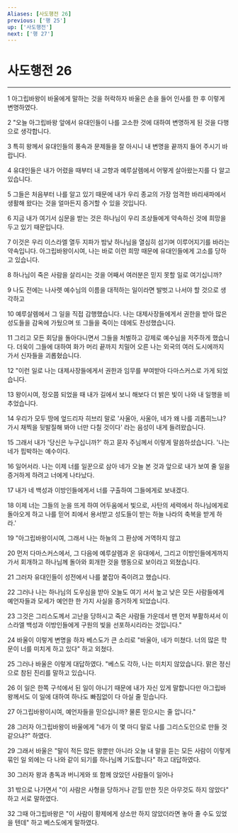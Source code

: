 ```yaml
---
Aliases: [사도행전 26]
previous: ['행 25']
up: ['사도행전']
next: ['행 27']
---
```

# 사도행전 26

***


1 아그립바왕이 바울에게 말하는 것을 허락하자 바울은 손을 들어 인사를 한 후 이렇게 변명하였다. 

2 "오늘 아그립바왕 앞에서 유대인들이 나를 고소한 것에 대하여 변명하게 된 것을 다행으로 생각합니다. 

3 특히 왕께서 유대인들의 풍속과 문제들을 잘 아시니 내 변명을 끝까지 들어 주시기 바랍니다. 

4 유대인들은 내가 어렸을 때부터 내 고향과 예루살렘에서 어떻게 살아왔는지를 다 알고 있습니다. 

5 그들은 처음부터 나를 알고 있기 때문에 내가 우리 종교의 가장 엄격한 바리새파에서 생활해 왔다는 것을 얼마든지 증거할 수 있을 것입니다. 

6 지금 내가 여기서 심문을 받는 것은 하나님이 우리 조상들에게 약속하신 것에 희망을 두고 있기 때문입니다. 

7 이것은 우리 이스라엘 열두 지파가 밤낮 하나님을 열심히 섬기며 이루어지기를 바라는 약속입니다. 아그립바왕이시여, 나는 바로 이런 희망 때문에 유대인들에게 고소를 당하고 있습니다. 

8 하나님이 죽은 사람을 살리시는 것을 어째서 여러분은 믿지 못할 일로 여기십니까? 

9 나도 전에는 나사렛 예수님의 이름을 대적하는 일이라면 발벗고 나서야 할 것으로 생각하고 

10 예루살렘에서 그 일을 직접 감행했습니다. 나는 대제사장들에게서 권한을 받아 많은 성도들을 감옥에 가뒀으며 또 그들을 죽이는 데에도 찬성했습니다. 

11 그리고 모든 회당을 돌아다니면서 그들을 처벌하고 강제로 예수님을 저주하게 했습니다. 더욱이 그들에 대하여 화가 머리 끝까지 치밀어 오른 나는 외국의 여러 도시에까지 가서 신자들을 괴롭혔습니다. 

12 "이런 일로 나는 대제사장들에게서 권한과 임무를 부여받아 다마스커스로 가게 되었습니다. 

13 왕이시여, 정오쯤 되었을 때 내가 길에서 보니 해보다 더 밝은 빛이 나와 내 일행을 비추었습니다. 

14 우리가 모두 땅에 엎드리자 히브리 말로 '사울아, 사울아, 네가 왜 나를 괴롭히느냐? 가시 채찍을 뒷발질해 봐야 너만 다칠 것이다' 라는 음성이 내게 들려왔습니다. 

15 그래서 내가 '당신은 누구십니까?' 하고 묻자 주님께서 이렇게 말씀하셨습니다. '나는 네가 핍박하는 예수이다. 

16 일어서라. 나는 이제 너를 일꾼으로 삼아 네가 오늘 본 것과 앞으로 내가 보여 줄 일을 증거하게 하려고 너에게 나타났다. 

17 내가 네 백성과 이방인들에게서 너를 구출하여 그들에게로 보내겠다. 

18 이제 너는 그들의 눈을 뜨게 하여 어두움에서 빛으로, 사탄의 세력에서 하나님에게로 돌아오게 하고 나를 믿어 죄에서 용서받고 성도들이 받는 하늘 나라의 축복을 받게 하라.' 

19 "아그립바왕이시여, 그래서 나는 하늘의 그 환상에 거역하지 않고 

20 먼저 다마스커스에서, 그 다음에 예루살렘과 온 유대에서, 그리고 이방인들에게까지 가서 회개하고 하나님께 돌아와 회개한 것을 행동으로 보이라고 외쳤습니다. 

21 그러자 유대인들이 성전에서 나를 붙잡아 죽이려고 했습니다. 

22 그러나 나는 하나님의 도우심을 받아 오늘도 여기 서서 높고 낮은 모든 사람들에게 예언자들과 모세가 예언한 한 가지 사실을 증거하게 되었습니다. 

23 그것은 그리스도께서 고난을 당하시고 죽은 사람들 가운데서 맨 먼저 부활하셔서 이스라엘 백성과 이방인들에게 구원의 빛을 선포하시리라는 것입니다." 

24 바울이 이렇게 변명을 하자 베스도가 큰 소리로 "바울아, 네가 미쳤다. 너의 많은 학문이 너를 미치게 하고 있다" 하고 외쳤다. 

25 그러나 바울은 이렇게 대답하였다. "베스도 각하, 나는 미치지 않았습니다. 맑은 정신으로 참된 진리를 말하고 있습니다. 

26 이 일은 한쪽 구석에서 된 일이 아니기 때문에 내가 자신 있게 말합니다만 아그립바왕께서도 이 일에 대하여 하나도 빠짐없이 다 아실 줄 믿습니다. 

27 아그립바왕이시여, 예언자들을 믿으십니까? 물론 믿으시는 줄 압니다." 

28 그러자 아그립바왕이 바울에게 "네가 이 몇 마디 말로 나를 그리스도인으로 만들 것 같으냐?" 하였다. 

29 그래서 바울은 "말이 적든 많든 왕뿐만 아니라 오늘 내 말을 듣는 모든 사람이 이렇게 묶인 일 외에는 다 나와 같이 되기를 하나님께 기도합니다" 하고 대답하였다. 

30 그러자 왕과 총독과 버니게와 또 함께 앉았던 사람들이 일어나 

31 밖으로 나가면서 "이 사람은 사형을 당하거나 갇힐 만한 짓은 아무것도 하지 않았다" 하고 서로 말하였다. 

32 그때 아그립바왕은 "이 사람이 황제에게 상소만 하지 않았더라면 놓아 줄 수도 있었을 텐데" 하고 베스도에게 말하였다.
